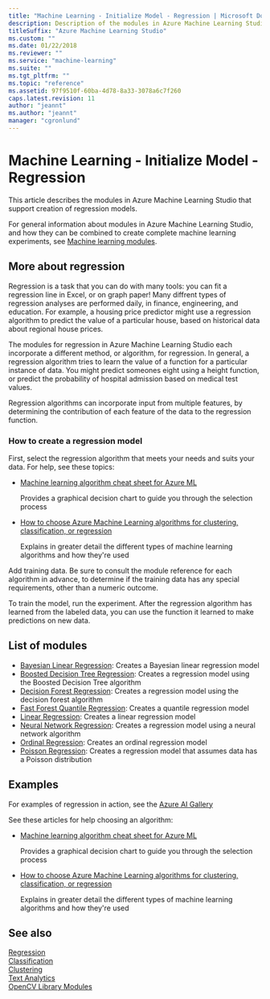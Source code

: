 ```yaml
---
title: "Machine Learning - Initialize Model - Regression | Microsoft Docs"
description: Description of the modules in Azure Machine Learning Studio that support creation of regression models.
titleSuffix: "Azure Machine Learning Studio"
ms.custom: ""
ms.date: 01/22/2018
ms.reviewer: ""
ms.service: "machine-learning"
ms.suite: ""
ms.tgt_pltfrm: ""
ms.topic: "reference"
ms.assetid: 97f9510f-60ba-4d78-8a33-3078a6c7f260
caps.latest.revision: 11
author: "jeannt"
ms.author: "jeannt"
manager: "cgronlund"
---
```

# Machine Learning - Initialize Model - Regression

This article describes the modules in Azure Machine Learning Studio that support creation of regression models.

For general information about modules in Azure Machine Learning Studio, and how they can be combined to create complete machine learning experiments, see [Machine learning modules](machine-learning-modules.md).

## More about regression

Regression is a task that you can do with many tools: you can fit a regression line in Excel, or on graph paper! Many diffrent types of regression analyses are performed daily, in finance, engineering, and education. For example, a housing price predictor might use a regression algorithm to predict the value of a particular house, based on historical data about regional house prices.

The modules for regression in Azure Machine Learning Studio each incorporate a different method, or algorithm, for regression. In general, a regression algorithm tries to learn the value of a function for a particular instance of data. You might predict someones eight using a height function, or predict the probability of hospital admission based on medical test values.

Regression algorithms can incorporate input from multiple features, by determining the contribution of each feature of the data to the regression function.

### How to create a regression model

First, select the regression algorithm that meets your needs and suits your data. For help, see these topics:  
  
-   [Machine learning algorithm cheat sheet for Azure ML](https://docs.microsoft.com/azure/machine-learning/studio/algorithm-cheat-sheet)  

    Provides a graphical decision chart to guide you through the selection process  
  
-   [How to choose Azure Machine Learning algorithms for clustering, classification, or regression](https://docs.microsoft.com/azure/machine-learning/studio/algorithm-choice)  
  
     Explains in greater detail the different types of machine learning algorithms and how they're used  

Add training data. Be sure to consult the module reference for each algorithm in advance, to determine if the training data has any special requirements, other than a numeric outcome. 

To train the model, run the experiment. After the regression algorithm has learned from the labeled data, you can use the function it learned to make predictions on new data.

##  List of modules

+ [Bayesian Linear Regression](bayesian-linear-regression.md): Creates a Bayesian linear regression model
+ [Boosted Decision Tree Regression](boosted-decision-tree-regression.md): Creates a regression model using the Boosted Decision Tree algorithm
+ [Decision Forest Regression](decision-forest-regression.md): Creates a regression model using the decision forest algorithm
+ [Fast Forest Quantile Regression](fast-forest-quantile-regression.md): Creates a quantile regression model
+ [Linear Regression](linear-regression.md): Creates a linear regression model
+ [Neural Network Regression](neural-network-regression.md): Creates a regression model using a neural network algorithm
+ [Ordinal Regression](ordinal-regression.md): Creates an ordinal regression model
+ [Poisson Regression](poisson-regression.md): Creates a regression model that assumes data has a Poisson distribution

## Examples

For examples of regression in action, see the [Azure AI Gallery](https://gallery.cortanaintelligence.com/)

See these articles for help choosing an algorithm:  

-   [Machine learning algorithm cheat sheet for Azure ML](https://azure.microsoft.com/en-us/documentation/articles/machine-learning-algorithm-cheat-sheet/)  
  
     Provides a graphical decision chart to guide you through the selection process  
  
-   [How to choose Azure Machine Learning algorithms for clustering, classification, or regression](https://azure.microsoft.com/documentation/articles/machine-learning-algorithm-choice/)  
  
     Explains in greater detail the different types of machine learning algorithms and how they're used  

## See also  
 [Regression](machine-learning-initialize-model-regression.md)   
 [Classification](machine-learning-initialize-model-classification.md)   
 [Clustering](machine-learning-initialize-model-clustering.md)   
 [Text Analytics](text-analytics.md)   
 [OpenCV Library Modules](opencv-library-modules.md)